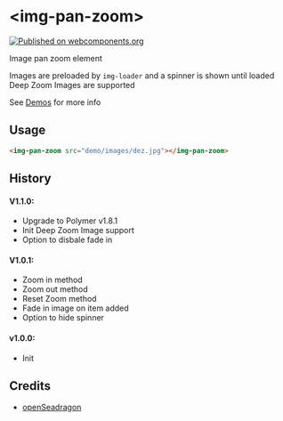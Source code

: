 # \<img-pan-zoom\>

[![Published on webcomponents.org](https://img.shields.io/badge/webcomponents.org-published-blue.svg)](https://www.webcomponents.org/element/ryanburns23/img-pan-zoom)

Image pan zoom element

Images are preloaded by `img-loader` and a spinner is shown until loaded
Deep Zoom Images are supported

See [Demos](https://www.webcomponents.org/element/ryanburns23/img-pan-zoom/demo/demo/index.html) for more info

## Usage

<!--
```
<custom-element-demo>
  <template>
    <script src="../webcomponentsjs/webcomponents-lite.js"></script>
    <link rel="import" href="img-pan-zoom.html">
    <next-code-block></next-code-block>
  </template>
</custom-element-demo>
```
-->
```html
<img-pan-zoom src="demo/images/dez.jpg"></img-pan-zoom>
```

## History

#### V1.1.0:
- Upgrade to Polymer v1.8.1
- Init Deep Zoom Image support
- Option to disbale fade in

#### V1.0.1:
- Zoom in method
- Zoom out method
- Reset Zoom method
- Fade in image on item added
- Option to hide spinner

#### v1.0.0:
- Init 

## Credits

- [openSeadragon](https://openseadragon.github.io)
